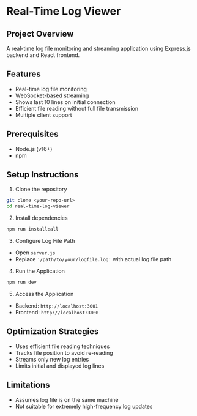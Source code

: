 # Real-Time Log Viewer

## Project Overview

A real-time log file monitoring and streaming application using Express.js backend and React frontend.

## Features

- Real-time log file monitoring
- WebSocket-based streaming
- Shows last 10 lines on initial connection
- Efficient file reading without full file transmission
- Multiple client support

## Prerequisites

- Node.js (v16+)
- npm

## Setup Instructions

1. Clone the repository

```bash
git clone <your-repo-url>
cd real-time-log-viewer
```

2. Install dependencies

```bash
npm run install:all
```

3. Configure Log File Path

- Open `server.js`
- Replace `'/path/to/your/logfile.log'` with actual log file path

4. Run the Application

```bash
npm run dev
```

5. Access the Application

- Backend: `http://localhost:3001`
- Frontend: `http://localhost:3000`

## Optimization Strategies

- Uses efficient file reading techniques
- Tracks file position to avoid re-reading
- Streams only new log entries
- Limits initial and displayed log lines

## Limitations

- Assumes log file is on the same machine
- Not suitable for extremely high-frequency log updates

